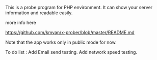 This is a probe program for PHP environment. It can show your server information and readable easily.

more info here

https://github.com/kmvan/x-prober/blob/master/README.md

Note that the app works only in public mode for now. 

To do list :
Add Email send testing.
Add network speed testing.
